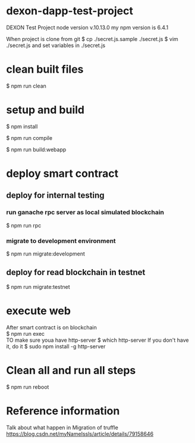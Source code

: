 # dexon-dapp-test-project
DEXON Test Project
node version v.10.13.0
my npm version is 6.4.1



When project is clone from git
$ cp ./secret.js.sample ./secret.js 
$ vim ./secret.js
and set variables in ./secret.js

# clean built files
$ npm run clean  

# setup and build
$ npm install  

$ npm run compile  

$ npm run build:webapp  

# deploy smart contract
## deploy for internal testing
### run ganache rpc server as local simulated blockchain
$ npm run rpc 
### migrate to development environment
$ npm run migrate:development

## deploy for read blockchain in testnet
$ npm run migrate:testnet

# execute web
After smart contract is on blockchain   
$ npm run exec  
TO make sure youa have http-server
$ which http-server
If you don't have it, do it
$ sudo npm install -g http-server



# Clean all and run all steps  
$ npm run reboot

# Reference information
Talk about what happen in Migration of truffle
https://blog.csdn.net/myNameIssls/article/details/79158646
